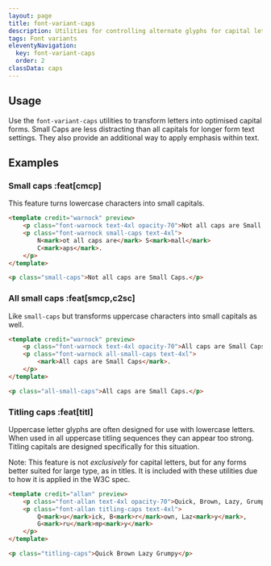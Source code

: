 ```yaml
---
layout: page
title: font-variant-caps
description: Utilities for controlling alternate glyphs for capital letters.
tags: Font variants
eleventyNavigation:
  key: font-variant-caps
  order: 2
classData: caps
---
```


## Usage

Use the `font-variant-caps` utilities to transform letters into optimised capital forms. Small Caps are less distracting than all capitals for longer form text settings. They also provide an additional way to apply emphasis within text.

## Examples

### Small caps :feat[cmcp]

This feature turns lowercase characters into small capitals.

```html /small-caps/
<template credit="warnock" preview>
	<p class="font-warnock text-4xl opacity-70">Not all caps are Small Caps.</p>
	<p class="font-warnock small-caps text-4xl">
		N<mark>ot all caps are</mark> S<mark>mall</mark>
		C<mark>aps</mark>.
	</p>
</template>

<p class="small-caps">Not all caps are Small Caps.</p>
```

### All small caps :feat[smcp,c2sc]

Like `small-caps` but transforms uppercase characters into small capitals as well.

```html /all-small-caps/
<template credit="warnock" preview>
	<p class="font-warnock text-4xl opacity-70">All caps are Small Caps.</p>
	<p class="font-warnock all-small-caps text-4xl">
		<mark>All caps are Small Caps</mark>.
	</p>
</template>

<p class="all-small-caps">All caps are Small Caps.</p>
```

### Titling caps :feat[titl]

Uppercase letter glyphs are often designed for use with lowercase letters. When used in all uppercase titling sequences they can appear too strong. Titling capitals are designed specifically for this situation.

Note: This feature is not _exclusively_ for capital letters, but for any forms better suited for large type, as in titles. It is included with these utilities due to how it is applied in the W3C spec.

```html /titling-caps/
<template credit="allan" preview>
	<p class="font-allan text-4xl opacity-70">Quick, Brown, Lazy, Grumpy</p>
	<p class="font-allan titling-caps text-4xl">
		Q<mark>u</mark>ick, B<mark>r</mark>own, Laz<mark>y</mark>,
		G<mark>ru</mark>mp<mark>y</mark>
	</p>
</template>

<p class="titling-caps">Quick Brown Lazy Grumpy</p>
```
